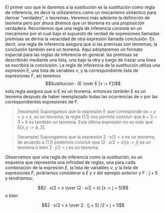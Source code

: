 El primer uso que le daremos a la sustitución es la sustitución como regla de inferencia, es decir la utilizaremos como un mecanismo sintáctico para derivar “verdades”, o teoremas. Veremos más adelante la definición de teorema pero por ahora diremos que un teorema es una proposición verdadera. Recordemos que una regla de inferencia consiste en un mecanismo por el cual bajo el supuesto de verdad de expresiones llamadas premisas se deriva la veracidad de otra expresión llamada conclusión. Es decir, una regla de inferencia asegura que si las premisas son teoremas, la conclusión también será un teorema. Aquí adoptaremos un formato especial para las reglas de inferencia en general: las premisas se describirán mediante una lista, una bajo la otra y luego de trazar una línea se escribirá la conclusión. La regla de inferencia de la sustitución utiliza una expresión E, una lista de variables v, y la correspondiente lista de expresiones F, así tenemos
$$Sustitucion : {E \over E [v := F]}$$
esta regla asegura que si E es un teorema, entonces también E es un teorema después de haber reemplazado todas las ocurrencias de v por las correspondientes expresiones de F.

> [!example]
> Supongamos que la expresión E que corresponde $a x + y = y + x$, es un teorema, la regla (1.1) nos permite concluir que $b + 3 = 3 + b$ es también un teorema. Esta última expresión no es más que $E [x, y := b, 3]$.

> [!example]
> Supongamos que la expresión $2 · x/2 = x$ es un teorema, de acuerdo a (1.1) podemos concluir que $(2 · x/2 = x) [x := j]$ es un teorema o bien $2 · j/2 = j$ es un teorema.

Observemos que una regla de inferencia como la sustitución, es un esquema que representa una infinidad de reglas, una para cada combinación de la expresión $E$, la lista de variables $v$, y la lista de expresiones $F$, podríamos considerar a $E$ y $x$ del ejemplo anterior y $F : j + 5$ y tendríamos:

$$2 · x/2 = x \over (2 · x/2 = x) [x := j + 5]$$
o bien

$$2 · x/2 = x \over 2 · (j + 5) /2 = j + 5$$